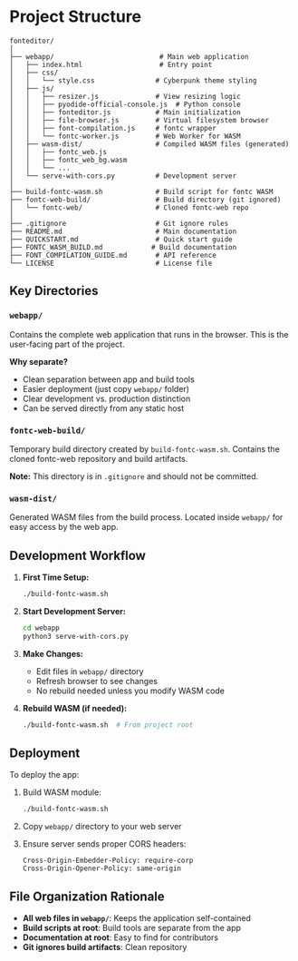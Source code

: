 # Project Structure

```
fonteditor/
│
├── webapp/                          # Main web application
│   ├── index.html                   # Entry point
│   ├── css/
│   │   └── style.css               # Cyberpunk theme styling
│   ├── js/
│   │   ├── resizer.js              # View resizing logic
│   │   ├── pyodide-official-console.js  # Python console
│   │   ├── fonteditor.js           # Main initialization
│   │   ├── file-browser.js         # Virtual filesystem browser
│   │   ├── font-compilation.js     # fontc wrapper
│   │   └── fontc-worker.js         # Web Worker for WASM
│   ├── wasm-dist/                  # Compiled WASM files (generated)
│   │   ├── fontc_web.js
│   │   ├── fontc_web_bg.wasm
│   │   └── ...
│   └── serve-with-cors.py          # Development server
│
├── build-fontc-wasm.sh             # Build script for fontc WASM
├── fontc-web-build/                # Build directory (git ignored)
│   └── fontc-web/                  # Cloned fontc-web repo
│
├── .gitignore                      # Git ignore rules
├── README.md                       # Main documentation
├── QUICKSTART.md                   # Quick start guide
├── FONTC_WASM_BUILD.md            # Build documentation
├── FONT_COMPILATION_GUIDE.md       # API reference
└── LICENSE                         # License file
```

## Key Directories

### `webapp/`
Contains the complete web application that runs in the browser. This is the user-facing part of the project.

**Why separate?**
- Clean separation between app and build tools
- Easier deployment (just copy `webapp/` folder)
- Clear development vs. production distinction
- Can be served directly from any static host

### `fontc-web-build/`
Temporary build directory created by `build-fontc-wasm.sh`. Contains the cloned fontc-web repository and build artifacts.

**Note:** This directory is in `.gitignore` and should not be committed.

### `wasm-dist/`
Generated WASM files from the build process. Located inside `webapp/` for easy access by the web app.

## Development Workflow

1. **First Time Setup:**
   ```bash
   ./build-fontc-wasm.sh
   ```

2. **Start Development Server:**
   ```bash
   cd webapp
   python3 serve-with-cors.py
   ```

3. **Make Changes:**
   - Edit files in `webapp/` directory
   - Refresh browser to see changes
   - No rebuild needed unless you modify WASM code

4. **Rebuild WASM (if needed):**
   ```bash
   ./build-fontc-wasm.sh  # From project root
   ```

## Deployment

To deploy the app:

1. Build WASM module:
   ```bash
   ./build-fontc-wasm.sh
   ```

2. Copy `webapp/` directory to your web server

3. Ensure server sends proper CORS headers:
   ```
   Cross-Origin-Embedder-Policy: require-corp
   Cross-Origin-Opener-Policy: same-origin
   ```

## File Organization Rationale

- **All web files in `webapp/`**: Keeps the application self-contained
- **Build scripts at root**: Build tools are separate from the app
- **Documentation at root**: Easy to find for contributors
- **Git ignores build artifacts**: Clean repository
